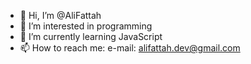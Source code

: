 - 👋 Hi, I’m @AliFattah
- 👀 I’m interested in programming
- 🌱 I’m currently learning JavaScript
- 📫 How to reach me: e-mail: alifattah.dev@gmail.com

<!---
AliFattah/AliFattah is a ✨ special ✨ repository because its `README.md` (this file) appears on your GitHub profile.
You can click the Preview link to take a look at your changes.
--->
